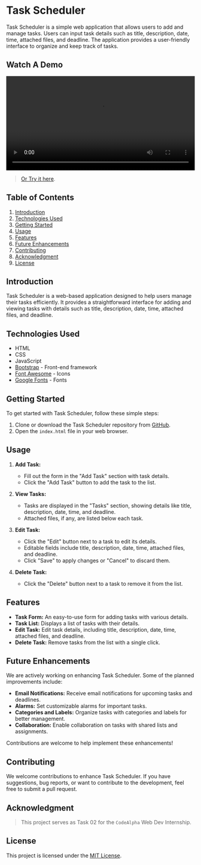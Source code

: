 # Task Scheduler

Task Scheduler is a simple web application that allows users to add and manage tasks. Users can input task details such as title, description, date, time, attached files, and deadline. The application provides a user-friendly interface to organize and keep track of tasks.

## Watch A Demo

<div align="center">
  <video width="100%" src="#">
</div>

> [Or Try it here]().

## Table of Contents

1. [Introduction](#introduction)
2. [Technologies Used](#technologies-used)
3. [Getting Started](#getting-started)
4. [Usage](#usage)
5. [Features](#features)
6. [Future Enhancements](#future-enhancements)
7. [Contributing](#contributing)
8. [Acknowledgment](#acknowledgment)
9. [License](#license)

## Introduction

Task Scheduler is a web-based application designed to help users manage their tasks efficiently. It provides a straightforward interface for adding and viewing tasks with details such as title, description, date, time, attached files, and deadline.

## Technologies Used

- HTML
- CSS
- JavaScript
- [Bootstrap](https://getbootstrap.com/) - Front-end framework
- [Font Awesome](https://fontawesome.com/) - Icons
- [Google Fonts](https://fonts.google.com/) - Fonts

## Getting Started

To get started with Task Scheduler, follow these simple steps:

1. Clone or download the Task Scheduler repository from [GitHub](#).
2. Open the `index.html` file in your web browser.

## Usage

1. **Add Task:**

   - Fill out the form in the "Add Task" section with task details.
   - Click the "Add Task" button to add the task to the list.

2. **View Tasks:**

   - Tasks are displayed in the "Tasks" section, showing details like title, description, date, time, and deadline.
   - Attached files, if any, are listed below each task.

3. **Edit Task:**

   - Click the "Edit" button next to a task to edit its details.
   - Editable fields include title, description, date, time, attached files, and deadline.
   - Click "Save" to apply changes or "Cancel" to discard them.

4. **Delete Task:**
   - Click the "Delete" button next to a task to remove it from the list.

## Features

- **Task Form:** An easy-to-use form for adding tasks with various details.
- **Task List:** Displays a list of tasks with their details.
- **Edit Task:** Edit task details, including title, description, date, time, attached files, and deadline.
- **Delete Task:** Remove tasks from the list with a single click.

## Future Enhancements

We are actively working on enhancing Task Scheduler. Some of the planned improvements include:

- **Email Notifications:** Receive email notifications for upcoming tasks and deadlines.
- **Alarms:** Set customizable alarms for important tasks.
- **Categories and Labels:** Organize tasks with categories and labels for better management.
- **Collaboration:** Enable collaboration on tasks with shared lists and assignments.

Contributions are welcome to help implement these enhancements!

## Contributing

We welcome contributions to enhance Task Scheduler. If you have suggestions, bug reports, or want to contribute to the development, feel free to submit a pull request.

## Acknowledgment

> This project serves as Task 02 for the `CodeAlpha` Web Dev Internship.

## License

This project is licensed under the [MIT License](../LICENSE).
